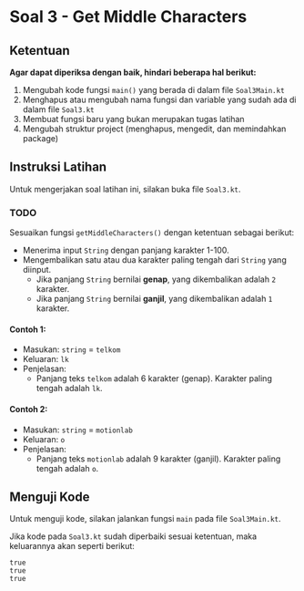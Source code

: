 # Soal 3 - Get Middle Characters

## Ketentuan

**Agar dapat diperiksa dengan baik, hindari beberapa hal berikut:**

1. Mengubah kode fungsi `main()` yang berada di dalam file `Soal3Main.kt`
2. Menghapus atau mengubah nama fungsi dan variable yang sudah ada di dalam file `Soal3.kt`
3. Membuat fungsi baru yang bukan merupakan tugas latihan
4. Mengubah struktur project (menghapus, mengedit, dan memindahkan package)

## Instruksi Latihan

Untuk mengerjakan soal latihan ini, silakan buka file `Soal3.kt`.

### TODO

Sesuaikan fungsi `getMiddleCharacters()` dengan ketentuan sebagai berikut:

- Menerima input `String` dengan panjang karakter 1-100.
- Mengembalikan satu atau dua karakter paling tengah dari `String` yang diinput.
    - Jika panjang `String` bernilai **genap**, yang dikembalikan adalah `2` karakter.
    - Jika panjang `String` bernilai **ganjil**, yang dikembalikan adalah `1` karakter.

#### Contoh 1:

- Masukan: `string` = `telkom`
- Keluaran: `lk`
- Penjelasan:
    - Panjang teks `telkom` adalah 6 karakter (genap). Karakter paling tengah adalah `lk`.

#### Contoh 2:

- Masukan: `string` = `motionlab`
- Keluaran: `o`
- Penjelasan:
    - Panjang teks `motionlab` adalah 9 karakter (ganjil). Karakter paling tengah adalah `o`.

## Menguji Kode

Untuk menguji kode, silakan jalankan fungsi `main` pada file `Soal3Main.kt`.

Jika kode pada `Soal3.kt` sudah diperbaiki sesuai ketentuan, maka keluarannya akan seperti berikut:

```
true
true
true
```
